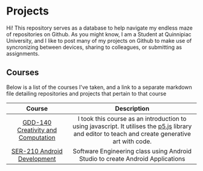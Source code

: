 # Projects
Hi! This repository serves as a database to help navigate my endless maze of repositories on Github. As you might know, I am a Student at Quinnipiac University, and I like to post many of my projects on Github to make use of syncronizing between devices, sharing to colleagues, or submitting as assignments.

## Courses
Below is a list of the courses I've taken, and a link to a separate markdown file detailing repositories and projects that pertain to that course

| Course | Description |
| :---: | :---: |
| [GDD-140 Creativity and Computation](courses/GDD-140.md) | I took this course as an introduction to using javascript. It utilises the [p5.js](https://p5js.org/) library and editor to teach and create generative art with code.|
| [SER-210 Android Development](courses/SER-210.md) | Software Engineering class using Android Studio to create Android Applications |
